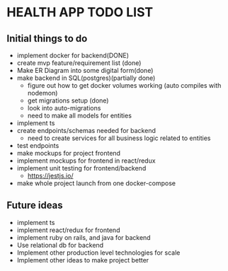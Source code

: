 # HEALTH APP TODO LIST
## Initial things to do
* implement docker for backend(DONE)
* create mvp feature/requirement list (done)
* Make ER Diagram into some digital form(done)
* make backend in SQL(postgres)(partially done)
  * figure out how to get docker volumes working (auto compiles with nodemon)
  * get migrations setup (done)
  * look into auto-migrations
  * need to make all models for entities
* implement ts 
* create endpoints/schemas needed for backend
  * need to create services for all business logic related to entities
* test endpoints
* make mockups for project frontend
* implement mockups for frontend in react/redux
* implement unit testing for frontend/backend
  * https://jestjs.io/
* make whole project launch from one docker-compose

## Future ideas
* implement ts 
* implement react/redux for frontend
* implement ruby on rails, and java for backend
* Use relational db for backend
* Implement other production level technologies for scale
* Implement other ideas to make project better
